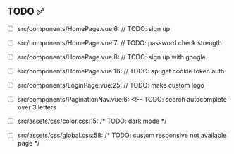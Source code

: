 ## TODO ✅

- [ ] src/components/HomePage.vue:6:  // TODO: sign up 

- [ ] src/components/HomePage.vue:7:  // TODO: password check strength 

- [ ] src/components/HomePage.vue:8:  // TODO: sign up with google 

- [ ] src/components/HomePage.vue:16:  // TODO: api get cookie token auth 

- [ ] src/components/LoginPage.vue:25:  // TODO: make custom logo 

- [ ] src/components/PaginationNav.vue:6:  <!-- TODO: search autocomplete over 3 letters 

- [ ] src/assets/css/color.css:15:  /* TODO: dark mode */ 

- [ ] src/assets/css/global.css:58:  /* TODO: custom responsive not available page */ 

